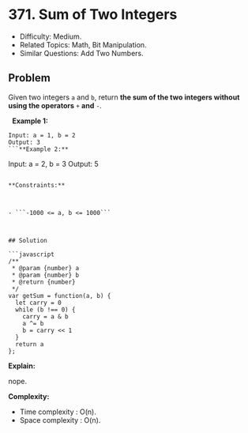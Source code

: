 # 371. Sum of Two Integers

- Difficulty: Medium.
- Related Topics: Math, Bit Manipulation.
- Similar Questions: Add Two Numbers.

## Problem

Given two integers ```a``` and ```b```, return **the sum of the two integers without using the operators** ```+``` **and** ```-```.

 
**Example 1:**
```
Input: a = 1, b = 2
Output: 3
```**Example 2:**
```
Input: a = 2, b = 3
Output: 5
```
 
**Constraints:**


	
- ```-1000 <= a, b <= 1000```



## Solution

```javascript
/**
 * @param {number} a
 * @param {number} b
 * @return {number}
 */
var getSum = function(a, b) {
  let carry = 0
  while (b !== 0) {
    carry = a & b
    a ^= b
    b = carry << 1
  }
  return a
};
```

**Explain:**

nope.

**Complexity:**

* Time complexity : O(n).
* Space complexity : O(n).
